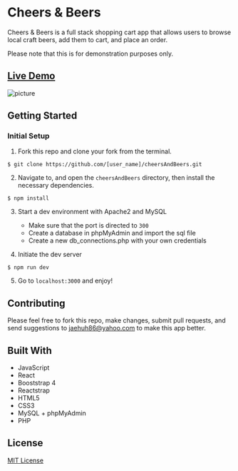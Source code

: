 # Cheers & Beers

Cheers & Beers is a full stack shopping cart app that allows users to browse local craft beers, add them to cart, and place an order.

Please note that this is for demonstration purposes only.

## [Live Demo](https://cheersandbeers.jaehuh.network/)
![picture](server/public/images/general/readMe.gif)


## Getting Started

### Initial Setup

1. Fork this repo and clone your fork from the terminal.   

```$ git clone https://github.com/[user_name]/cheersAndBeers.git```

2. Navigate to, and open the `cheersAndBeers` directory, then install the necessary dependencies.

``` $ npm install ```

3. Start a dev environment with Apache2 and MySQL
   * Make sure that the port is directed to ```300```
   * Create a database in phpMyAdmin and import the sql file
   * Create a new db_connections.php with your own credentials

4. Initiate the dev server

``` $ npm run dev ```

5. Go to `localhost:3000` and enjoy!

## Contributing

Please feel free to fork this repo, make changes, submit pull requests, and send suggestions to jaehuh86@yahoo.com to make this app better.

## Built With

* JavaScript
* React
* Booststrap 4
* Reactstrap
* HTML5
* CSS3
* MySQL + phpMyAdmin
* PHP

## License
[MIT License](https://opensource.org/licenses/mit-license.php)

